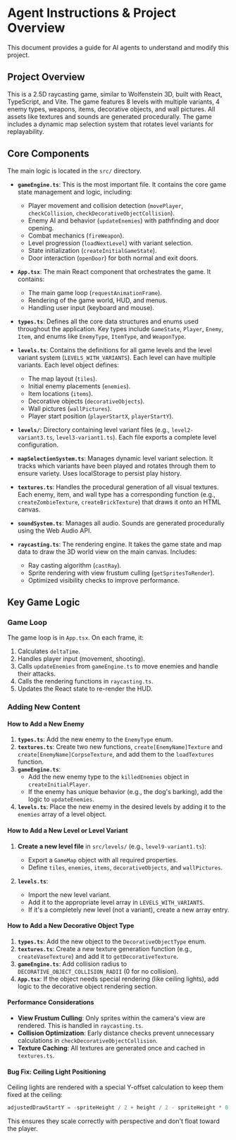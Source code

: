 # Agent Instructions & Project Overview

This document provides a guide for AI agents to understand and modify this project.

## Project Overview

This is a 2.5D raycasting game, similar to Wolfenstein 3D, built with React, TypeScript, and Vite. The game features 8 levels with multiple variants, 4 enemy types, weapons, items, decorative objects, and wall pictures. All assets like textures and sounds are generated procedurally. The game includes a dynamic map selection system that rotates level variants for replayability.

## Core Components

The main logic is located in the `src/` directory.

*   **`gameEngine.ts`**: This is the most important file. It contains the core game state management and logic, including:
    *   Player movement and collision detection (`movePlayer`, `checkCollision`, `checkDecorativeObjectCollision`).
    *   Enemy AI and behavior (`updateEnemies`) with pathfinding and door opening.
    *   Combat mechanics (`fireWeapon`).
    *   Level progression (`loadNextLevel`) with variant selection.
    *   State initialization (`createInitialGameState`).
    *   Door interaction (`openDoor`) for both normal and exit doors.

*   **`App.tsx`**: The main React component that orchestrates the game. It contains:
    *   The main game loop (`requestAnimationFrame`).
    *   Rendering of the game world, HUD, and menus.
    *   Handling user input (keyboard and mouse).

*   **`types.ts`**: Defines all the core data structures and enums used throughout the application. Key types include `GameState`, `Player`, `Enemy`, `Item`, and enums like `EnemyType`, `ItemType`, and `WeaponType`.

*   **`levels.ts`**: Contains the definitions for all game levels and the level variant system (`LEVELS_WITH_VARIANTS`). Each level can have multiple variants. Each level object defines:
    *   The map layout (`tiles`).
    *   Initial enemy placements (`enemies`).
    *   Item locations (`items`).
    *   Decorative objects (`decorativeObjects`).
    *   Wall pictures (`wallPictures`).
    *   Player start position (`playerStartX`, `playerStartY`).

*   **`levels/`**: Directory containing level variant files (e.g., `level2-variant3.ts`, `level3-variant1.ts`). Each file exports a complete level configuration.

*   **`mapSelectionSystem.ts`**: Manages dynamic level variant selection. It tracks which variants have been played and rotates through them to ensure variety. Uses localStorage to persist play history.

*   **`textures.ts`**: Handles the procedural generation of all visual textures. Each enemy, item, and wall type has a corresponding function (e.g., `createZombieTexture`, `createBrickTexture`) that draws it onto an HTML canvas.

*   **`soundSystem.ts`**: Manages all audio. Sounds are generated procedurally using the Web Audio API.

*   **`raycasting.ts`**: The rendering engine. It takes the game state and map data to draw the 3D world view on the main canvas. Includes:
    *   Ray casting algorithm (`castRay`).
    *   Sprite rendering with view frustum culling (`getSpritesToRender`).
    *   Optimized visibility checks to improve performance.

## Key Game Logic

### Game Loop

The game loop is in `App.tsx`. On each frame, it:
1.  Calculates `deltaTime`.
2.  Handles player input (movement, shooting).
3.  Calls `updateEnemies` from `gameEngine.ts` to move enemies and handle their attacks.
4.  Calls the rendering functions in `raycasting.ts`.
5.  Updates the React state to re-render the HUD.

### Adding New Content

#### How to Add a New Enemy

1.  **`types.ts`**: Add the new enemy to the `EnemyType` enum.
2.  **`textures.ts`**: Create two new functions, `create[EnemyName]Texture` and `create[EnemyName]CorpseTexture`, and add them to the `loadTextures` function.
3.  **`gameEngine.ts`**:
    *   Add the new enemy type to the `killedEnemies` object in `createInitialPlayer`.
    *   If the enemy has unique behavior (e.g., the dog's barking), add the logic to `updateEnemies`.
4.  **`levels.ts`**: Place the new enemy in the desired levels by adding it to the `enemies` array of a level object.

#### How to Add a New Level or Level Variant

1.  **Create a new level file** in `src/levels/` (e.g., `level9-variant1.ts`):
    *   Export a `GameMap` object with all required properties.
    *   Define `tiles`, `enemies`, `items`, `decorativeObjects`, and `wallPictures`.
    
2.  **`levels.ts`**:
    *   Import the new level variant.
    *   Add it to the appropriate level array in `LEVELS_WITH_VARIANTS`.
    *   If it's a completely new level (not a variant), create a new array entry.

#### How to Add a New Decorative Object Type

1.  **`types.ts`**: Add the new object to the `DecorativeObjectType` enum.
2.  **`textures.ts`**: Create a new texture generation function (e.g., `createVaseTexture`) and add it to `getDecorativeTexture`.
3.  **`gameEngine.ts`**: Add collision radius to `DECORATIVE_OBJECT_COLLISION_RADII` (0 for no collision).
4.  **`App.tsx`**: If the object needs special rendering (like ceiling lights), add logic to the decorative object rendering section.

#### Performance Considerations

- **View Frustum Culling**: Only sprites within the camera's view are rendered. This is handled in `raycasting.ts`.
- **Collision Optimization**: Early distance checks prevent unnecessary calculations in `checkDecorativeObjectCollision`.
- **Texture Caching**: All textures are generated once and cached in `textures.ts`.

#### Bug Fix: Ceiling Light Positioning

Ceiling lights are rendered with a special Y-offset calculation to keep them fixed at the ceiling:
```typescript
adjustedDrawStartY = -spriteHeight / 2 + height / 2 - spriteHeight * 0.8;
```
This ensures they scale correctly with perspective and don't float toward the player.
